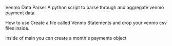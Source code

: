Venmo Data Parser
A python script to parse through and aggregate venmo payment data

How to use
Create a file called Venmo Statements and drop your venmo csv files inside.

inside of main you can create a month's payments object

